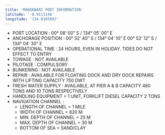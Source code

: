 ```yaml
---
title: 'MANOKWARI PORT INFORMATION'
latitude: '-0.9113146'
longitude: '134.0165892'
---
```


- PORT LOCATION : 00° 08’ 00” S / 134° 05’ 00” E 
- ANCHORAGE POSITION : 00° 52’ 40” S / 134° 04’ 10” E 00° 52’ 12” S / 134° 04’ 30” E 
- OPERATIONAL TIME : 24 HOURS, EVEN IN HOLIDAY. TIDES DO NOT EFFECT TO ENTRY
- TOWAGE : NOT AVAILABLE
- PILOTAGE : COMPULSORY
- BUNKERING : NOT AVAILABLE
- REPAIR : AVAILABLE FOR FLOATING DOCK AND DRY DOCK REPAIRS WITH LIFTING CAPACITY 750 DWT
- FRESH WATER SUPPLY : AVAILABLE, AT PIER A & B CAPACITY 480 TONS AND 10 TONS RESPECTIVELY
- HANDLING EQUIPMENT = 1 UNIT, FORKLIFT DIESEL CAPACITY 2 TONS
- NAVIGATION CHANNEL : 
    - LENGTH OF CHANNEL = 1 MILE
    - WIDTH OF CHANNEL = 820 M
    - MIN. DEPTH OF CHANNEL = 25 M 
    - MAX. DEPTH OF CHANNEL = 30 M
    - BOTTOM OF SEA = SAND/CLAY